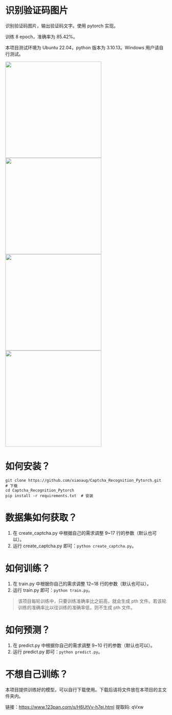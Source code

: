# 识别验证码图片

识别验证码图片，输出验证码文字。使用 pytorch 实现。

训练 8 epoch，准确率为 85.42%。

本项目测试环境为 Ubuntu 22.04，python 版本为 3.10.13。Windows 用户请自行测试。

<img src="https://github.com/xiaoaug/Captcha_Recognition_Pytorch/assets/39291338/d23ace40-6a32-4565-8679-6932572bd917" width="300">
<img src="https://github.com/xiaoaug/Captcha_Recognition_Pytorch/assets/39291338/345b6f5f-7a8f-42f1-a62f-447e02dd1616" width="300">
<img src="https://github.com/xiaoaug/Captcha_Recognition_Pytorch/assets/39291338/eef149c6-70cb-4442-9bba-2587b8104302" width="300">
<img src="https://github.com/xiaoaug/Captcha_Recognition_Pytorch/assets/39291338/0807fd33-bb18-40a4-9190-c9818041e57f" width="300">

# 如何安装？

```
git clone https://github.com/xiaoaug/Captcha_Recognition_Pytorch.git  # 下载
cd Captcha_Recognition_Pytorch
pip install -r requirements.txt  # 安装
```

# 数据集如何获取？

1. 在 create_captcha.py 中根据自己的需求调整 9~17 行的参数（默认也可以）。
2. 运行 create_captcha.py 即可：`python create_captcha.py`。

# 如何训练？

1. 在 train.py 中根据你自己的需求调整 12~18 行的参数（默认也可以）。
2. 运行 train.py 即可：`python train.py`。

> 该项目每轮训练中，只要训练准确率比之前高，就会生成 pth 文件。若该轮训练的准确率比以往训练的准确率低，则不生成 pth 文件。

# 如何预测？
1. 在 predict.py 中根据你自己的需求调整 9~10 行的参数（默认也可以）。
2. 运行 predict.py 即可：`python predict.py`。

# 不想自己训练？

本项目提供训练好的模型，可以自行下载使用。下载后请将文件放在本项目的主文件夹内。

链接：https://www.123pan.com/s/H6UtVv-h7ei.html
提取码: qVxw

